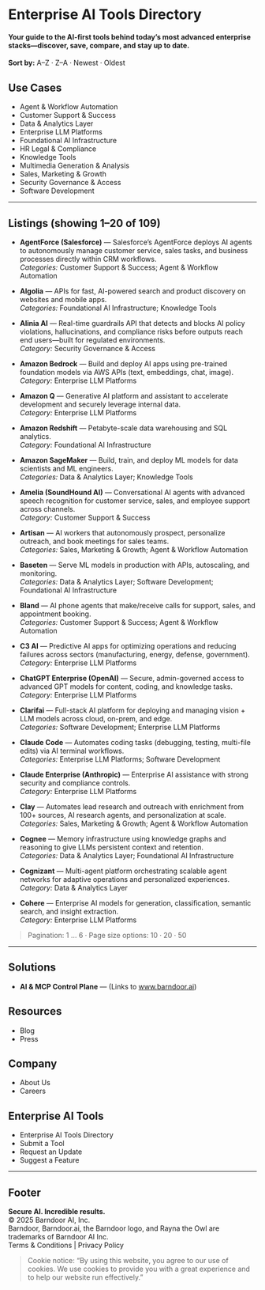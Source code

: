 <!-- Source: https://barndoor.ai/ai-tools/ -->
<!-- Retrieved: 2025-09-28 -->
<!-- Notes: Body-only cache for LLMs (no <head>/scripts/styles). Headings and lists preserved. -->

# Enterprise AI Tools Directory

#### Your guide to the AI-first tools behind today’s most advanced enterprise stacks—discover, save, compare, and stay up to date.

**Sort by:** A–Z · Z–A · Newest · Oldest

## Use Cases

- Agent & Workflow Automation
- Customer Support & Success
- Data & Analytics Layer
- Enterprise LLM Platforms
- Foundational AI Infrastructure
- HR Legal & Compliance
- Knowledge Tools
- Multimedia Generation & Analysis
- Sales, Marketing & Growth
- Security Governance & Access
- Software Development

---

## Listings (showing 1–20 of 109)

- **AgentForce (Salesforce)** — Salesforce’s AgentForce deploys AI agents to autonomously manage customer service, sales tasks, and business processes directly within CRM workflows.  
  *Categories:* Customer Support & Success; Agent & Workflow Automation

- **Algolia** — APIs for fast, AI-powered search and product discovery on websites and mobile apps.  
  *Categories:* Foundational AI Infrastructure; Knowledge Tools

- **Alinia AI** — Real-time guardrails API that detects and blocks AI policy violations, hallucinations, and compliance risks before outputs reach end users—built for regulated environments.  
  *Category:* Security Governance & Access

- **Amazon Bedrock** — Build and deploy AI apps using pre-trained foundation models via AWS APIs (text, embeddings, chat, image).  
  *Category:* Enterprise LLM Platforms

- **Amazon Q** — Generative AI platform and assistant to accelerate development and securely leverage internal data.  
  *Category:* Enterprise LLM Platforms

- **Amazon Redshift** — Petabyte-scale data warehousing and SQL analytics.  
  *Category:* Foundational AI Infrastructure

- **Amazon SageMaker** — Build, train, and deploy ML models for data scientists and ML engineers.  
  *Categories:* Data & Analytics Layer; Knowledge Tools

- **Amelia (SoundHound AI)** — Conversational AI agents with advanced speech recognition for customer service, sales, and employee support across channels.  
  *Category:* Customer Support & Success

- **Artisan** — AI workers that autonomously prospect, personalize outreach, and book meetings for sales teams.  
  *Categories:* Sales, Marketing & Growth; Agent & Workflow Automation

- **Baseten** — Serve ML models in production with APIs, autoscaling, and monitoring.  
  *Categories:* Data & Analytics Layer; Software Development; Foundational AI Infrastructure

- **Bland** — AI phone agents that make/receive calls for support, sales, and appointment booking.  
  *Categories:* Customer Support & Success; Agent & Workflow Automation

- **C3 AI** — Predictive AI apps for optimizing operations and reducing failures across sectors (manufacturing, energy, defense, government).  
  *Category:* Enterprise LLM Platforms

- **ChatGPT Enterprise (OpenAI)** — Secure, admin-governed access to advanced GPT models for content, coding, and knowledge tasks.  
  *Category:* Enterprise LLM Platforms

- **Clarifai** — Full-stack AI platform for deploying and managing vision + LLM models across cloud, on-prem, and edge.  
  *Categories:* Software Development; Enterprise LLM Platforms

- **Claude Code** — Automates coding tasks (debugging, testing, multi-file edits) via AI terminal workflows.  
  *Categories:* Enterprise LLM Platforms; Software Development

- **Claude Enterprise (Anthropic)** — Enterprise AI assistance with strong security and compliance controls.  
  *Category:* Enterprise LLM Platforms

- **Clay** — Automates lead research and outreach with enrichment from 100+ sources, AI research agents, and personalization at scale.  
  *Categories:* Sales, Marketing & Growth; Agent & Workflow Automation

- **Cognee** — Memory infrastructure using knowledge graphs and reasoning to give LLMs persistent context and retention.  
  *Categories:* Data & Analytics Layer; Foundational AI Infrastructure

- **Cognizant** — Multi-agent platform orchestrating scalable agent networks for adaptive operations and personalized experiences.  
  *Category:* Data & Analytics Layer

- **Cohere** — Enterprise AI models for generation, classification, semantic search, and insight extraction.  
  *Category:* Enterprise LLM Platforms

> Pagination: 1 … 6 · Page size options: 10 · 20 · 50

---

## Solutions

- **AI & MCP Control Plane** — (Links to www.barndoor.ai)

## Resources

- Blog
- Press

## Company

- About Us
- Careers

## Enterprise AI Tools

- Enterprise AI Tools Directory
- Submit a Tool
- Request an Update
- Suggest a Feature

---

## Footer

**Secure AI. Incredible results.**  
© 2025 Barndoor AI, Inc.  
Barndoor, Barndoor.ai, the Barndoor logo, and Rayna the Owl are trademarks of Barndoor AI Inc.  
Terms & Conditions | Privacy Policy

> Cookie notice: “By using this website, you agree to our use of cookies. We use cookies to provide you with a great experience and to help our website run effectively.”
